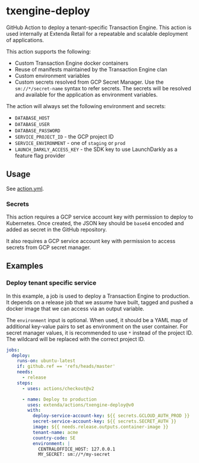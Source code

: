 # txengine-deploy

GitHub Action to deploy a tenant-specific Transaction Engine. This action is used internally at Extenda Retail for a
repeatable and scalable deployment of applications.

This action supports the following:

  * Custom Transaction Engine docker containers
  * Reuse of manifests maintained by the Transaction Engine clan
  * Custom environment variables
  * Custom secrets resolved from GCP Secret Manager. Use the
    `sm://*/secret-name` syntax to refer secrets. The secrets will
    be resolved and available for the application as environment variables.

The action will always set the following environment and secrets:

  * `DATABASE_HOST`
  * `DATABASE_USER`
  * `DATABASE_PASSWORD`
  * `SERVICE_PROJECT_ID` - the GCP project ID
  * `SERVICE_ENVIRONMENT` - one of `staging` or `prod`
  * `LAUNCH_DARKLY_ACCESS_KEY` - the SDK key to use LaunchDarkly as a feature flag provider

## Usage

See [action.yml](action.yml).

### Secrets

This action requires a GCP service account key with permission to deploy to Kubernetes.
Once created, the JSON key should be `base64` encoded and added as secret in the GitHub repository.

It also requires a GCP service account key with permission to access secrets from GCP secret manager.

## Examples

### Deploy tenant specific service

In this example, a job is used to deploy a Transaction Engine to production.
It depends on a release job that we assume have built, tagged and pushed a docker
image that we can access via an output variable.

The `environment` input is optional. When used, it should be a YAML map of additional key-value pairs to set as
environment on the user container. For secret manager values, it is recommended to use `*` instead of the project ID.
The wildcard will be replaced with the correct project ID.

```yaml
jobs:
  deploy:
    runs-on: ubuntu-latest
    if: github.ref == 'refs/heads/master'
    needs:
      - release
    steps:
      - uses: actions/checkout@v2

      - name: Deploy to production
        uses: extenda/actions/txengine-deploy@v0
        with:
          deploy-service-account-key: ${{ secrets.GCLOUD_AUTH_PROD }}
          secret-service-account-key: ${{ secrets.SECRET_AUTH }}
          image: ${{ needs.release.outputs.container-image }}
          tenant-name: acme
          country-code: SE
          environment: |
            CENTRALOFFICE_HOST: 127.0.0.1
            MY_SECRET: sm://*/my-secret
```

